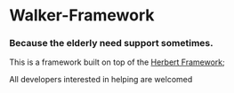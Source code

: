 # Walker-Framework
### Because the elderly need  support sometimes.

This is a framework built on top of the [Herbert Framework](https://github.com/getherbert/herbert);

All developers interested in helping are welcomed

